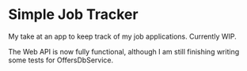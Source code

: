 # Simple Job Tracker
My take at an app to keep track of my job applications. Currently WIP.

The Web API is now fully functional, although I am still finishing writing some tests for OffersDbService.

